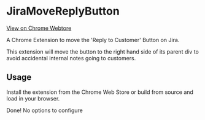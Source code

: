 # JiraMoveReplyButton
[View on Chrome Webtore](https://chrome.google.com/webstore/detail/ckgobffbjaffeijnbjiobdijpiakabef)

A Chrome Extension to move the 'Reply to Customer' Button on Jira. 

This extension will move the button to the right hand side of its parent div to avoid accidental internal notes going to customers.

## Usage

Install the extension from the Chrome Web Store or build from source and load in your browser.

Done! No options to configure
